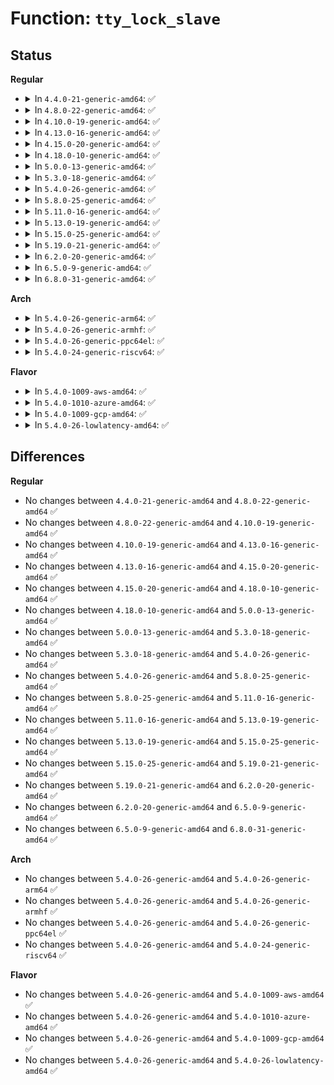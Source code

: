 # Function: <code>tty_lock_slave</code>

## Status
<b>Regular</b>
<ul>
<li>
<details>
<summary>In <code>4.4.0-21-generic-amd64</code>: ✅</summary>

```c
void tty_lock_slave(struct tty_struct * tty)
```

```json
{
  "name": "tty_lock_slave",
  "collision_type": "Unique Global",
  "inline_type": "No",
  "funcs": [
    {
      "addr": 18446744071587382304,
      "name": "tty_lock_slave",
      "external": true,
      "loc": "drivers/tty/tty_mutex.c:45",
      "file": "drivers/tty/tty_mutex.c",
      "inline": "seen, unknown",
      "caller_inline": [],
      "caller_func": [
        "drivers/tty/tty_io.c:tty_release"
      ]
    }
  ],
  "symbols": [
    {
      "addr": 18446744071587382304,
      "name": "tty_lock_slave",
      "section": ".text",
      "bind": "STB_GLOBAL",
      "size": 31
    }
  ]
}
```
</details>
</li>
<li>
<details>
<summary>In <code>4.8.0-22-generic-amd64</code>: ✅</summary>

```c
void tty_lock_slave(struct tty_struct * tty)
```

```json
{
  "name": "tty_lock_slave",
  "collision_type": "Unique Global",
  "inline_type": "No",
  "funcs": [
    {
      "addr": 18446744071584336864,
      "name": "tty_lock_slave",
      "external": true,
      "loc": "drivers/tty/tty_mutex.c:44",
      "file": "drivers/tty/tty_mutex.c",
      "inline": "seen, unknown",
      "caller_inline": [],
      "caller_func": [
        "drivers/tty/tty_io.c:tty_release"
      ]
    }
  ],
  "symbols": [
    {
      "addr": 18446744071584336864,
      "name": "tty_lock_slave",
      "section": ".text",
      "bind": "STB_GLOBAL",
      "size": 31
    }
  ]
}
```
</details>
</li>
<li>
<details>
<summary>In <code>4.10.0-19-generic-amd64</code>: ✅</summary>

```c
void tty_lock_slave(struct tty_struct * tty)
```

```json
{
  "name": "tty_lock_slave",
  "collision_type": "Unique Global",
  "inline_type": "No",
  "funcs": [
    {
      "addr": 18446744071584518704,
      "name": "tty_lock_slave",
      "external": true,
      "loc": "drivers/tty/tty_mutex.c:44",
      "file": "drivers/tty/tty_mutex.c",
      "inline": "seen, unknown",
      "caller_inline": [],
      "caller_func": [
        "drivers/tty/tty_io.c:tty_release"
      ]
    }
  ],
  "symbols": [
    {
      "addr": 18446744071584518704,
      "name": "tty_lock_slave",
      "section": ".text",
      "bind": "STB_GLOBAL",
      "size": 31
    }
  ]
}
```
</details>
</li>
<li>
<details>
<summary>In <code>4.13.0-16-generic-amd64</code>: ✅</summary>

```c
void tty_lock_slave(struct tty_struct * tty)
```

```json
{
  "name": "tty_lock_slave",
  "collision_type": "Unique Global",
  "inline_type": "No",
  "funcs": [
    {
      "addr": 18446744071584597904,
      "name": "tty_lock_slave",
      "external": true,
      "loc": "drivers/tty/tty_mutex.c:44",
      "file": "drivers/tty/tty_mutex.c",
      "inline": "seen, unknown",
      "caller_inline": [],
      "caller_func": [
        "drivers/tty/tty_io.c:tty_release"
      ]
    }
  ],
  "symbols": [
    {
      "addr": 18446744071584597904,
      "name": "tty_lock_slave",
      "section": ".text",
      "bind": "STB_GLOBAL",
      "size": 32
    }
  ]
}
```
</details>
</li>
<li>
<details>
<summary>In <code>4.15.0-20-generic-amd64</code>: ✅</summary>

```c
void tty_lock_slave(struct tty_struct * tty)
```

```json
{
  "name": "tty_lock_slave",
  "collision_type": "Unique Global",
  "inline_type": "No",
  "funcs": [
    {
      "addr": 18446744071585010320,
      "name": "tty_lock_slave",
      "external": true,
      "loc": "drivers/tty/tty_mutex.c:45",
      "file": "drivers/tty/tty_mutex.c",
      "inline": "seen, unknown",
      "caller_inline": [],
      "caller_func": [
        "drivers/tty/tty_io.c:tty_release"
      ]
    }
  ],
  "symbols": [
    {
      "addr": 18446744071585010320,
      "name": "tty_lock_slave",
      "section": ".text",
      "bind": "STB_GLOBAL",
      "size": 32
    }
  ]
}
```
</details>
</li>
<li>
<details>
<summary>In <code>4.18.0-10-generic-amd64</code>: ✅</summary>

```c
void tty_lock_slave(struct tty_struct * tty)
```

```json
{
  "name": "tty_lock_slave",
  "collision_type": "Unique Global",
  "inline_type": "No",
  "funcs": [
    {
      "addr": 18446744071585244448,
      "name": "tty_lock_slave",
      "external": true,
      "loc": "drivers/tty/tty_mutex.c:45",
      "file": "drivers/tty/tty_mutex.c",
      "inline": "seen, unknown",
      "caller_inline": [],
      "caller_func": [
        "drivers/tty/tty_io.c:tty_release"
      ]
    }
  ],
  "symbols": [
    {
      "addr": 18446744071585244448,
      "name": "tty_lock_slave",
      "section": ".text",
      "bind": "STB_GLOBAL",
      "size": 31
    }
  ]
}
```
</details>
</li>
<li>
<details>
<summary>In <code>5.0.0-13-generic-amd64</code>: ✅</summary>

```c
void tty_lock_slave(struct tty_struct * tty)
```

```json
{
  "name": "tty_lock_slave",
  "collision_type": "Unique Global",
  "inline_type": "No",
  "funcs": [
    {
      "addr": 18446744071585363872,
      "name": "tty_lock_slave",
      "external": true,
      "loc": "drivers/tty/tty_mutex.c:45",
      "file": "drivers/tty/tty_mutex.c",
      "inline": "seen, unknown",
      "caller_inline": [],
      "caller_func": [
        "drivers/tty/tty_io.c:tty_release"
      ]
    }
  ],
  "symbols": [
    {
      "addr": 18446744071585363872,
      "name": "tty_lock_slave",
      "section": ".text",
      "bind": "STB_GLOBAL",
      "size": 31
    }
  ]
}
```
</details>
</li>
<li>
<details>
<summary>In <code>5.3.0-18-generic-amd64</code>: ✅</summary>

```c
void tty_lock_slave(struct tty_struct * tty)
```

```json
{
  "name": "tty_lock_slave",
  "collision_type": "Unique Global",
  "inline_type": "No",
  "funcs": [
    {
      "addr": 18446744071585577600,
      "name": "tty_lock_slave",
      "external": true,
      "loc": "drivers/tty/tty_mutex.c:45",
      "file": "drivers/tty/tty_mutex.c",
      "inline": "seen, unknown",
      "caller_inline": [],
      "caller_func": [
        "drivers/tty/tty_io.c:tty_release"
      ]
    }
  ],
  "symbols": [
    {
      "addr": 18446744071585577600,
      "name": "tty_lock_slave",
      "section": ".text",
      "bind": "STB_GLOBAL",
      "size": 31
    }
  ]
}
```
</details>
</li>
<li>
<details>
<summary>In <code>5.4.0-26-generic-amd64</code>: ✅</summary>

```c
void tty_lock_slave(struct tty_struct * tty)
```

```json
{
  "name": "tty_lock_slave",
  "collision_type": "Unique Global",
  "inline_type": "No",
  "funcs": [
    {
      "addr": 18446744071585718512,
      "name": "tty_lock_slave",
      "external": true,
      "loc": "drivers/tty/tty_mutex.c:45",
      "file": "drivers/tty/tty_mutex.c",
      "inline": "seen, unknown",
      "caller_inline": [],
      "caller_func": [
        "drivers/tty/tty_io.c:tty_release"
      ]
    }
  ],
  "symbols": [
    {
      "addr": 18446744071585718512,
      "name": "tty_lock_slave",
      "section": ".text",
      "bind": "STB_GLOBAL",
      "size": 31
    }
  ]
}
```
</details>
</li>
<li>
<details>
<summary>In <code>5.8.0-25-generic-amd64</code>: ✅</summary>

```c
void tty_lock_slave(struct tty_struct * tty)
```

```json
{
  "name": "tty_lock_slave",
  "collision_type": "Unique Global",
  "inline_type": "No",
  "funcs": [
    {
      "addr": 18446744071586448288,
      "name": "tty_lock_slave",
      "external": true,
      "loc": "drivers/tty/tty_mutex.c:45",
      "file": "drivers/tty/tty_mutex.c",
      "inline": "seen, unknown",
      "caller_inline": [],
      "caller_func": [
        "drivers/tty/tty_io.c:tty_release"
      ]
    }
  ],
  "symbols": [
    {
      "addr": 18446744071586448288,
      "name": "tty_lock_slave",
      "section": ".text",
      "bind": "STB_GLOBAL",
      "size": 31
    }
  ]
}
```
</details>
</li>
<li>
<details>
<summary>In <code>5.11.0-16-generic-amd64</code>: ✅</summary>

```c
void tty_lock_slave(struct tty_struct * tty)
```

```json
{
  "name": "tty_lock_slave",
  "collision_type": "Unique Global",
  "inline_type": "No",
  "funcs": [
    {
      "addr": 18446744071586562768,
      "name": "tty_lock_slave",
      "external": true,
      "loc": "drivers/tty/tty_mutex.c:45",
      "file": "drivers/tty/tty_mutex.c",
      "inline": "seen, unknown",
      "caller_inline": [],
      "caller_func": [
        "drivers/tty/tty_io.c:tty_release"
      ]
    }
  ],
  "symbols": [
    {
      "addr": 18446744071586562768,
      "name": "tty_lock_slave",
      "section": ".text",
      "bind": "STB_GLOBAL",
      "size": 31
    }
  ]
}
```
</details>
</li>
<li>
<details>
<summary>In <code>5.13.0-19-generic-amd64</code>: ✅</summary>

```c
void tty_lock_slave(struct tty_struct * tty)
```

```json
{
  "name": "tty_lock_slave",
  "collision_type": "Unique Global",
  "inline_type": "No",
  "funcs": [
    {
      "addr": 18446744071586447728,
      "name": "tty_lock_slave",
      "external": true,
      "loc": "drivers/tty/tty_mutex.c:46",
      "file": "drivers/tty/tty_mutex.c",
      "inline": "seen, unknown",
      "caller_inline": [],
      "caller_func": [
        "drivers/tty/tty_io.c:tty_release"
      ]
    }
  ],
  "symbols": [
    {
      "addr": 18446744071586447728,
      "name": "tty_lock_slave",
      "section": ".text",
      "bind": "STB_GLOBAL",
      "size": 31
    }
  ]
}
```
</details>
</li>
<li>
<details>
<summary>In <code>5.15.0-25-generic-amd64</code>: ✅</summary>

```c
void tty_lock_slave(struct tty_struct * tty)
```

```json
{
  "name": "tty_lock_slave",
  "collision_type": "Unique Global",
  "inline_type": "No",
  "funcs": [
    {
      "addr": 18446744071586973968,
      "name": "tty_lock_slave",
      "external": true,
      "loc": "drivers/tty/tty_mutex.c:46",
      "file": "drivers/tty/tty_mutex.c",
      "inline": "seen, unknown",
      "caller_inline": [],
      "caller_func": [
        "drivers/tty/tty_io.c:tty_release"
      ]
    }
  ],
  "symbols": [
    {
      "addr": 18446744071586973968,
      "name": "tty_lock_slave",
      "section": ".text",
      "bind": "STB_GLOBAL",
      "size": 31
    }
  ]
}
```
</details>
</li>
<li>
<details>
<summary>In <code>5.19.0-21-generic-amd64</code>: ✅</summary>

```c
void tty_lock_slave(struct tty_struct * tty)
```

```json
{
  "name": "tty_lock_slave",
  "collision_type": "Unique Global",
  "inline_type": "No",
  "funcs": [
    {
      "addr": 18446744071588270480,
      "name": "tty_lock_slave",
      "external": true,
      "loc": "drivers/tty/tty_mutex.c:46",
      "file": "drivers/tty/tty_mutex.c",
      "inline": "seen, unknown",
      "caller_inline": [],
      "caller_func": [
        "drivers/tty/tty_io.c:tty_release"
      ]
    }
  ],
  "symbols": [
    {
      "addr": 18446744071588270480,
      "name": "tty_lock_slave",
      "section": ".text",
      "bind": "STB_GLOBAL",
      "size": 43
    }
  ]
}
```
</details>
</li>
<li>
<details>
<summary>In <code>6.2.0-20-generic-amd64</code>: ✅</summary>

```c
void tty_lock_slave(struct tty_struct * tty)
```

```json
{
  "name": "tty_lock_slave",
  "collision_type": "Unique Global",
  "inline_type": "No",
  "funcs": [
    {
      "addr": 18446744071589685280,
      "name": "tty_lock_slave",
      "external": true,
      "loc": "drivers/tty/tty_mutex.c:40",
      "file": "drivers/tty/tty_mutex.c",
      "inline": "seen, unknown",
      "caller_inline": [],
      "caller_func": [
        "drivers/tty/tty_io.c:tty_release"
      ]
    }
  ],
  "symbols": [
    {
      "addr": 18446744071589685280,
      "name": "tty_lock_slave",
      "section": ".text",
      "bind": "STB_GLOBAL",
      "size": 43
    }
  ]
}
```
</details>
</li>
<li>
<details>
<summary>In <code>6.5.0-9-generic-amd64</code>: ✅</summary>

```c
void tty_lock_slave(struct tty_struct * tty)
```

```json
{
  "name": "tty_lock_slave",
  "collision_type": "Unique Global",
  "inline_type": "No",
  "funcs": [
    {
      "addr": 18446744071589989888,
      "name": "tty_lock_slave",
      "external": true,
      "loc": "drivers/tty/tty_mutex.c:40",
      "file": "drivers/tty/tty_mutex.c",
      "inline": "seen, unknown",
      "caller_inline": [],
      "caller_func": [
        "drivers/tty/tty_io.c:tty_release"
      ]
    }
  ],
  "symbols": [
    {
      "addr": 18446744071589989888,
      "name": "tty_lock_slave",
      "section": ".text",
      "bind": "STB_GLOBAL",
      "size": 43
    }
  ]
}
```
</details>
</li>
<li>
<details>
<summary>In <code>6.8.0-31-generic-amd64</code>: ✅</summary>

```c
void tty_lock_slave(struct tty_struct * tty)
```

```json
{
  "name": "tty_lock_slave",
  "collision_type": "Unique Global",
  "inline_type": "No",
  "funcs": [
    {
      "addr": 18446744071590328416,
      "name": "tty_lock_slave",
      "external": true,
      "loc": "drivers/tty/tty_mutex.c:40",
      "file": "drivers/tty/tty_mutex.c",
      "inline": "seen, unknown",
      "caller_inline": [],
      "caller_func": [
        "drivers/tty/tty_io.c:tty_release"
      ]
    }
  ],
  "symbols": [
    {
      "addr": 18446744071590328416,
      "name": "tty_lock_slave",
      "section": ".text",
      "bind": "STB_GLOBAL",
      "size": 43
    }
  ]
}
```
</details>
</li>
</ul>
<b>Arch</b>
<ul>
<li>
<details>
<summary>In <code>5.4.0-26-generic-arm64</code>: ✅</summary>

```c
void tty_lock_slave(struct tty_struct * tty)
```

```json
{
  "name": "tty_lock_slave",
  "collision_type": "Unique Global",
  "inline_type": "No",
  "funcs": [
    {
      "addr": 18446603336498410240,
      "name": "tty_lock_slave",
      "external": true,
      "loc": "drivers/tty/tty_mutex.c:45",
      "file": "drivers/tty/tty_mutex.c",
      "inline": "seen, unknown",
      "caller_inline": [],
      "caller_func": [
        "drivers/tty/tty_io.c:tty_release"
      ]
    }
  ],
  "symbols": [
    {
      "addr": 18446603336498410240,
      "name": "tty_lock_slave",
      "section": ".text",
      "bind": "STB_GLOBAL",
      "size": 60
    }
  ]
}
```
</details>
</li>
<li>
<details>
<summary>In <code>5.4.0-26-generic-armhf</code>: ✅</summary>

```c
void tty_lock_slave(struct tty_struct * tty)
```

```json
{
  "name": "tty_lock_slave",
  "collision_type": "Unique Global",
  "inline_type": "No",
  "funcs": [
    {
      "addr": 3231082448,
      "name": "tty_lock_slave",
      "external": true,
      "loc": "drivers/tty/tty_mutex.c:45",
      "file": "drivers/tty/tty_mutex.c",
      "inline": "seen, unknown",
      "caller_inline": [],
      "caller_func": [
        "drivers/tty/tty_io.c:tty_release"
      ]
    }
  ],
  "symbols": [
    {
      "addr": 3231082448,
      "name": "tty_lock_slave",
      "section": ".text",
      "bind": "STB_GLOBAL",
      "size": 48
    }
  ]
}
```
</details>
</li>
<li>
<details>
<summary>In <code>5.4.0-26-generic-ppc64el</code>: ✅</summary>

```c
void tty_lock_slave(struct tty_struct * tty)
```

```json
{
  "name": "tty_lock_slave",
  "collision_type": "Unique Global",
  "inline_type": "No",
  "funcs": [
    {
      "addr": 13835058055291594896,
      "name": "tty_lock_slave",
      "external": true,
      "loc": "drivers/tty/tty_mutex.c:45",
      "file": "drivers/tty/tty_mutex.c",
      "inline": "seen, unknown",
      "caller_inline": [],
      "caller_func": [
        "drivers/tty/tty_io.c:tty_release"
      ]
    }
  ],
  "symbols": [
    {
      "addr": 13835058055291594896,
      "name": "tty_lock_slave",
      "section": ".text",
      "bind": "STB_GLOBAL",
      "size": 40
    }
  ]
}
```
</details>
</li>
<li>
<details>
<summary>In <code>5.4.0-24-generic-riscv64</code>: ✅</summary>

```c
void tty_lock_slave(struct tty_struct * tty)
```

```json
{
  "name": "tty_lock_slave",
  "collision_type": "Unique Global",
  "inline_type": "No",
  "funcs": [
    {
      "addr": 18446743936276068340,
      "name": "tty_lock_slave",
      "external": true,
      "loc": "drivers/tty/tty_mutex.c:45",
      "file": "drivers/tty/tty_mutex.c",
      "inline": "seen, unknown",
      "caller_inline": [],
      "caller_func": [
        "drivers/tty/tty_io.c:tty_release"
      ]
    }
  ],
  "symbols": [
    {
      "addr": 18446743936276068340,
      "name": "tty_lock_slave",
      "section": ".text",
      "bind": "STB_GLOBAL",
      "size": 52
    }
  ]
}
```
</details>
</li>
</ul>
<b>Flavor</b>
<ul>
<li>
<details>
<summary>In <code>5.4.0-1009-aws-amd64</code>: ✅</summary>

```c
void tty_lock_slave(struct tty_struct * tty)
```

```json
{
  "name": "tty_lock_slave",
  "collision_type": "Unique Global",
  "inline_type": "No",
  "funcs": [
    {
      "addr": 18446744071585479536,
      "name": "tty_lock_slave",
      "external": true,
      "loc": "drivers/tty/tty_mutex.c:45",
      "file": "drivers/tty/tty_mutex.c",
      "inline": "seen, unknown",
      "caller_inline": [],
      "caller_func": [
        "drivers/tty/tty_io.c:tty_release"
      ]
    }
  ],
  "symbols": [
    {
      "addr": 18446744071585479536,
      "name": "tty_lock_slave",
      "section": ".text",
      "bind": "STB_GLOBAL",
      "size": 31
    }
  ]
}
```
</details>
</li>
<li>
<details>
<summary>In <code>5.4.0-1010-azure-amd64</code>: ✅</summary>

```c
void tty_lock_slave(struct tty_struct * tty)
```

```json
{
  "name": "tty_lock_slave",
  "collision_type": "Unique Global",
  "inline_type": "No",
  "funcs": [
    {
      "addr": 18446744071585349456,
      "name": "tty_lock_slave",
      "external": true,
      "loc": "drivers/tty/tty_mutex.c:45",
      "file": "drivers/tty/tty_mutex.c",
      "inline": "seen, unknown",
      "caller_inline": [],
      "caller_func": [
        "drivers/tty/tty_io.c:tty_release"
      ]
    }
  ],
  "symbols": [
    {
      "addr": 18446744071585349456,
      "name": "tty_lock_slave",
      "section": ".text",
      "bind": "STB_GLOBAL",
      "size": 31
    }
  ]
}
```
</details>
</li>
<li>
<details>
<summary>In <code>5.4.0-1009-gcp-amd64</code>: ✅</summary>

```c
void tty_lock_slave(struct tty_struct * tty)
```

```json
{
  "name": "tty_lock_slave",
  "collision_type": "Unique Global",
  "inline_type": "No",
  "funcs": [
    {
      "addr": 18446744071585668912,
      "name": "tty_lock_slave",
      "external": true,
      "loc": "drivers/tty/tty_mutex.c:45",
      "file": "drivers/tty/tty_mutex.c",
      "inline": "seen, unknown",
      "caller_inline": [],
      "caller_func": [
        "drivers/tty/tty_io.c:tty_release"
      ]
    }
  ],
  "symbols": [
    {
      "addr": 18446744071585668912,
      "name": "tty_lock_slave",
      "section": ".text",
      "bind": "STB_GLOBAL",
      "size": 31
    }
  ]
}
```
</details>
</li>
<li>
<details>
<summary>In <code>5.4.0-26-lowlatency-amd64</code>: ✅</summary>

```c
void tty_lock_slave(struct tty_struct * tty)
```

```json
{
  "name": "tty_lock_slave",
  "collision_type": "Unique Global",
  "inline_type": "No",
  "funcs": [
    {
      "addr": 18446744071585777008,
      "name": "tty_lock_slave",
      "external": true,
      "loc": "drivers/tty/tty_mutex.c:45",
      "file": "drivers/tty/tty_mutex.c",
      "inline": "seen, unknown",
      "caller_inline": [],
      "caller_func": [
        "drivers/tty/tty_io.c:tty_release"
      ]
    }
  ],
  "symbols": [
    {
      "addr": 18446744071585777008,
      "name": "tty_lock_slave",
      "section": ".text",
      "bind": "STB_GLOBAL",
      "size": 31
    }
  ]
}
```
</details>
</li>
</ul>

## Differences
<b>Regular</b>
<ul>
<li>
No changes between <code>4.4.0-21-generic-amd64</code> and <code>4.8.0-22-generic-amd64</code> ✅
</li>
<li>
No changes between <code>4.8.0-22-generic-amd64</code> and <code>4.10.0-19-generic-amd64</code> ✅
</li>
<li>
No changes between <code>4.10.0-19-generic-amd64</code> and <code>4.13.0-16-generic-amd64</code> ✅
</li>
<li>
No changes between <code>4.13.0-16-generic-amd64</code> and <code>4.15.0-20-generic-amd64</code> ✅
</li>
<li>
No changes between <code>4.15.0-20-generic-amd64</code> and <code>4.18.0-10-generic-amd64</code> ✅
</li>
<li>
No changes between <code>4.18.0-10-generic-amd64</code> and <code>5.0.0-13-generic-amd64</code> ✅
</li>
<li>
No changes between <code>5.0.0-13-generic-amd64</code> and <code>5.3.0-18-generic-amd64</code> ✅
</li>
<li>
No changes between <code>5.3.0-18-generic-amd64</code> and <code>5.4.0-26-generic-amd64</code> ✅
</li>
<li>
No changes between <code>5.4.0-26-generic-amd64</code> and <code>5.8.0-25-generic-amd64</code> ✅
</li>
<li>
No changes between <code>5.8.0-25-generic-amd64</code> and <code>5.11.0-16-generic-amd64</code> ✅
</li>
<li>
No changes between <code>5.11.0-16-generic-amd64</code> and <code>5.13.0-19-generic-amd64</code> ✅
</li>
<li>
No changes between <code>5.13.0-19-generic-amd64</code> and <code>5.15.0-25-generic-amd64</code> ✅
</li>
<li>
No changes between <code>5.15.0-25-generic-amd64</code> and <code>5.19.0-21-generic-amd64</code> ✅
</li>
<li>
No changes between <code>5.19.0-21-generic-amd64</code> and <code>6.2.0-20-generic-amd64</code> ✅
</li>
<li>
No changes between <code>6.2.0-20-generic-amd64</code> and <code>6.5.0-9-generic-amd64</code> ✅
</li>
<li>
No changes between <code>6.5.0-9-generic-amd64</code> and <code>6.8.0-31-generic-amd64</code> ✅
</li>
</ul>
<b>Arch</b>
<ul>
<li>
No changes between <code>5.4.0-26-generic-amd64</code> and <code>5.4.0-26-generic-arm64</code> ✅
</li>
<li>
No changes between <code>5.4.0-26-generic-amd64</code> and <code>5.4.0-26-generic-armhf</code> ✅
</li>
<li>
No changes between <code>5.4.0-26-generic-amd64</code> and <code>5.4.0-26-generic-ppc64el</code> ✅
</li>
<li>
No changes between <code>5.4.0-26-generic-amd64</code> and <code>5.4.0-24-generic-riscv64</code> ✅
</li>
</ul>
<b>Flavor</b>
<ul>
<li>
No changes between <code>5.4.0-26-generic-amd64</code> and <code>5.4.0-1009-aws-amd64</code> ✅
</li>
<li>
No changes between <code>5.4.0-26-generic-amd64</code> and <code>5.4.0-1010-azure-amd64</code> ✅
</li>
<li>
No changes between <code>5.4.0-26-generic-amd64</code> and <code>5.4.0-1009-gcp-amd64</code> ✅
</li>
<li>
No changes between <code>5.4.0-26-generic-amd64</code> and <code>5.4.0-26-lowlatency-amd64</code> ✅
</li>
</ul>
